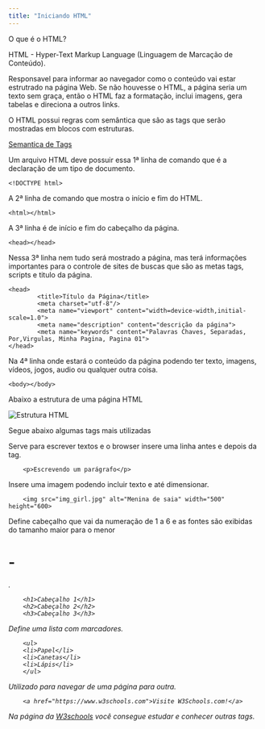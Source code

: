 ```yaml
---
title: "Iniciando HTML"
---
```


O que é o HTML?

HTML - Hyper-Text Markup Language (Linguagem de Marcação de Conteúdo).

Responsavel para informar ao navegador como o conteúdo vai estar estrutrado na página Web.
Se não houvesse o HTML, a página seria um texto sem graça, então o HTML faz a formatação, inclui imagens,  gera tabelas e direciona a outros links.

O HTML possui regras com semântica que são as tags que serão mostradas em blocos com estruturas.

[Semantica de Tags](imagens/sematica_tag)

Um arquivo HTML deve possuir essa 1ª linha de comando que é a declaração de um tipo de documento.
```
<!DOCTYPE html>
```
A 2ª linha de comando que mostra o início e fim do HTML.

```
<html></html>
```
A 3ª linha é de início e fim do cabeçalho da página.

```
<head></head>
```

Nessa 3ª linha nem tudo será mostrado a página, mas terá informações importantes para o controle de sites de buscas que são as metas tags, scripts e titulo da página.

```
<head>
        <title>Título da Página</title>
        <meta charset="utf-8"/>
        <meta name="viewport" content="width=device-width,initial-scale=1.0">
        <meta name="description" content="descrição da página">
        <meta name="keywords" content="Palavras Chaves, Separadas, Por,Virgulas, Minha Pagina, Pagina 01">
</head>
```

Na 4ª linha onde estará o conteúdo da página podendo ter texto, imagens, vídeos, jogos, audio ou qualquer outra coisa.
```
<body></body>

```

Abaixo a estrutura de uma página HTML

<img src="imagens/estrutura_HTML" alt="Estrutura HTML">

Segue abaixo algumas tags mais utilizadas

Serve para escrever textos e o browser insere uma linha antes e depois da tag.

        <p>Escrevendo um parágrafo</p>


Insere uma imagem podendo incluir texto e até dimensionar.

        <img src="img_girl.jpg" alt="Menina de saia" width="500" height="600>


Define cabeçalho que vai da numeração de 1 a 6 e as fontes são exibidas do tamanho maior para o menor <h1> - <h6>.

        <h1>Cabeçalho 1</h1>
        <h2>Cabeçalho 2</h2>
        <h3>Cabeçalho 3</h3>


Define uma lista com marcadores.

        <ul>
        <li>Papel</li>
        <li>Canetas</li>
        <li>Lápis</li>
        </ul>


Utilizado para navegar de uma página para outra.

        <a href="https://www.w3schools.com">Visite W3Schools.com!</a>


Na página da [W3schools](https://www.w3schools.com/tags/tag_ul.asp) você consegue estudar e conhecer outras tags.